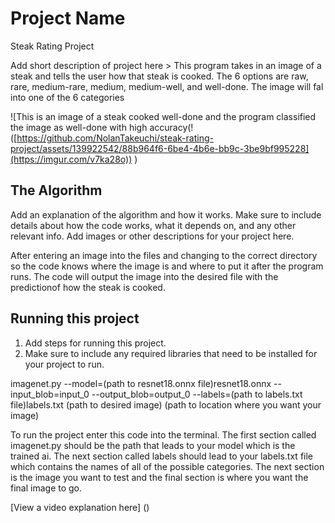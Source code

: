 # Project Name
Steak Rating Project


Add short description of project here > 
This program takes in an image of a steak and tells the user how that steak is cooked. The 6 options are raw, rare, medium-rare, medium, medium-well, and well-done. The image will fal into one of the 6 categories


![This is an image of a steak cooked well-done and the program classified the image as well-done with high accuracy(!([https://github.com/NolanTakeuchi/steak-rating-project/assets/139922542/88b964f6-6be4-4b6e-bb9c-3be9bf995228](https://imgur.com/v7ka28o))
)


## The Algorithm
Add an explanation of the algorithm and how it works. Make sure to include details about how the code works, what it depends on, and any other relevant info. Add images or other descriptions for your project here. 

After entering an image into the files and changing to the correct directory so the code knows where the image is and where to put it after the program runs. The code will output the image into the desired file with the predictionof how the steak is cooked.


## Running this project
1. Add steps for running this project.
2. Make sure to include any required libraries that need to be installed for your project to run.

imagenet.py --model=(path to resnet18.onnx file)resnet18.onnx --input_blob=input_0 --output_blob=output_0 --labels=(path to labels.txt file)labels.txt  (path to desired image)  (path to location where you want your image)

To run the project enter this code into the terminal.  The first section called imagenet.py should be the path that leads to your model which is the trained ai. The next section called labels should lead to your labels.txt file which contains the names of all of the possible categories. The next section is the image you want to test and the final section is where you want the final image to go. 




[View a video explanation here]
()

